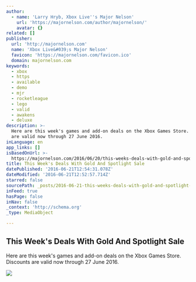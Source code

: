 ```yaml
---
author:
  - name: 'Larry Hryb, Xbox Live''s Major Nelson'
    url: 'https://majornelson.com/author/majornelson/'
    avatar: {}
related: []
publisher:
  url: 'http://majornelson.com'
  name: 'Xbox Live&#039;s Major Nelson'
  favicon: 'https://majornelson.com/favicon.ico'
  domain: majornelson.com
keywords:
  - xbox
  - https
  - available
  - demo
  - mjr
  - rocketleague
  - lego
  - valid
  - awakens
  - deluxe
description: >-
  Here are this week's games and add-on deals on the Xbox Games Store. Discounts
  are valid now through 27 June 2016.
inLanguage: en
app_links: []
isBasedOnUrl: >-
  https://majornelson.com/2016/06/20/this-weeks-deals-with-gold-and-spotlight-sale-52/
title: This Week's Deals With Gold And Spotlight Sale
datePublished: '2016-06-21T12:54:31.078Z'
dateModified: '2016-06-21T12:52:57.714Z'
starred: false
sourcePath: _posts/2016-06-21-this-weeks-deals-with-gold-and-spotlight-sale.md
inFeed: true
hasPage: false
inNav: false
_context: 'http://schema.org'
_type: MediaObject

---
```

<article style=""><h1>This Week's Deals With Gold And Spotlight Sale</h1><p>Here are this week's games and add-on deals on the Xbox Games Store. Discounts are valid now through 27 June 2016.</p><img src="https://images-eds-ssl.xboxlive.com/image?url=8Oaj9Ryq1G1_p3lLnXlsaZgGzAie6Mnu24_PawYuDYIoH77pJ.X5Z.MqQPibUVTc2fVC0creOPEGEZTOI8HvjNCVOht8rsOvsGZzmaNAcB9tYK4ehZCDciPxnC6bGxmb7KIbLo4SjNpdqtt70lSkz4PhUJv6JfB0_fBoUFBb.vq.QV8.yFg06qET5XnMIEI3BuQqAR2TYc5QVqDZch9m4ZdNFWNZ5dt_PicZtcHnNbI-&amp;format=png&amp;h=294&amp;w=215" /></article>